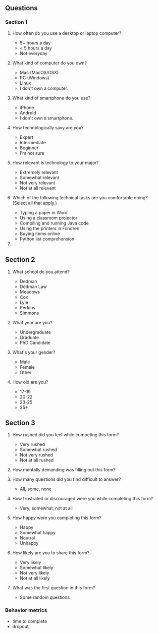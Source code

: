 ## Questions

### Section 1
1. How often do you use a desktop or laptop computer?
	* 5+ hours a day
	* < 5 hours a day
	* Not everyday

2. What kind of computer do you own?
	* Mac (MacOS/OSX)
	* PC (Windows)
	* Linux
	* I don't own a computer. 

3. What kind of smartphone do you use?
	* iPhone
	* Android
	* I don't own a smartphone.

4. How technologically savy are you?
	* Expert
	* Intermediate
	* Beginner
	* I'm not sure

5. How relevant is technology to your major?
	* Extremely relevant
	* Somewhat relevant
	* Not very relevant
	* Not at all relevant

6. Which of the following technical tasks are you comfortable doing? (Select all that apply.)
	* Typing a paper in Word
	* Using a classroom projector
	* Compiling and running Java code
	* Using the printers in Fondren
	* Buying items online
	* Python list comprehension

7. 

## Section 2
1. What school do you attend?
	* Dedman
	* Dedman Law
	* Meadows
	* Cox
	* Lyle
	* Perkins
	* Simmons

2. What year are you?
	* Undergraduate
	* Graduate
	* PhD Candidate

3. What's your gender?
	* Male
	* Female
	* Other

4. How old are you?
	* 17-19
	* 20-22
	* 23-25
	* 25+


## Section 3
1. How rushed did you feel while competing this form?
	* Very rushed
	* Somewhat rushed
	* Not very rushed
	* Not at all rushed

2. How mentally demanding was filling out this form?

3. How many questions did you find difficult to answer?
	* All, some, none

4. How frustrated or discouraged were you while completing this form?
	* Very, somewhat, not at all

5. How happy were you completing this form?
	* Happy
	* Somewhat happy
	* Neutral 
	* Unhappy

6. How likely are you to share this form?
	* Very likely
	* Somewhat likely
	* Not very likely
	* Not at all likely

7. What was the first question in this form?
	* Some random questions

### Behavior metrics
* time to complete
* dropout
